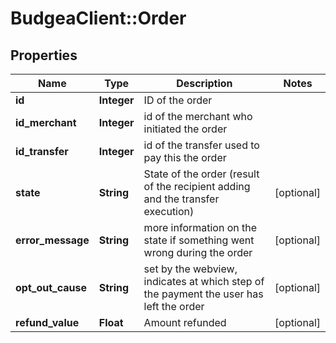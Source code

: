 # BudgeaClient::Order

## Properties
Name | Type | Description | Notes
------------ | ------------- | ------------- | -------------
**id** | **Integer** | ID of the order | 
**id_merchant** | **Integer** | id of the merchant who initiated the order | 
**id_transfer** | **Integer** | id of the transfer used to pay this the order | 
**state** | **String** | State of the order (result of the recipient adding and the transfer execution) | [optional] 
**error_message** | **String** | more information on the state if something went wrong during the order | [optional] 
**opt_out_cause** | **String** | set by the webview, indicates at which step of the payment the user has left the order | [optional] 
**refund_value** | **Float** | Amount refunded | [optional] 



